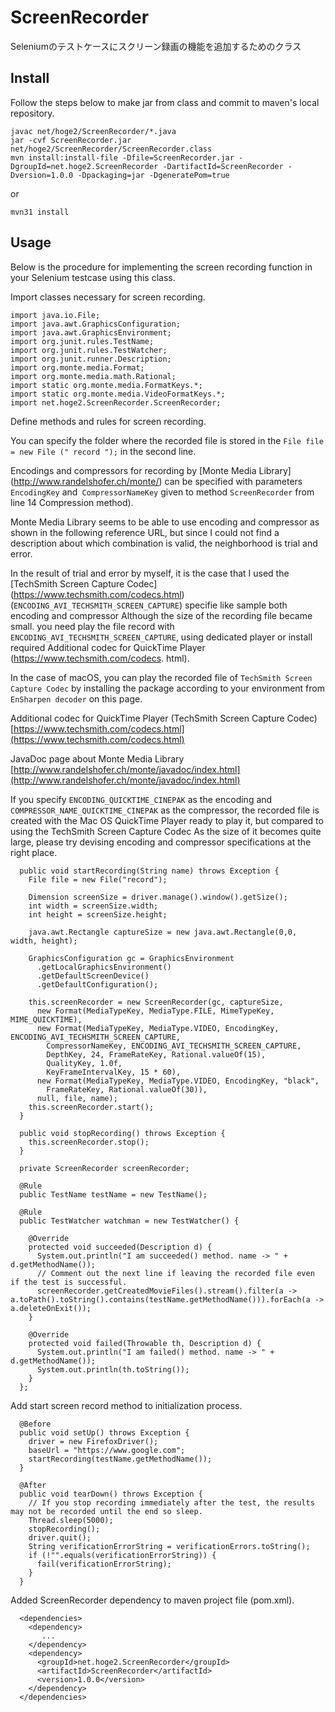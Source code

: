 # ScreenRecorder
Seleniumのテストケースにスクリーン録画の機能を追加するためのクラス

## Install

Follow the steps below to make jar from class and commit to maven's local repository.

```
javac net/hoge2/ScreenRecorder/*.java
jar -cvf ScreenRecorder.jar net/hoge2/ScreenRecorder/ScreenRecorder.class
mvn install:install-file -Dfile=ScreenRecorder.jar -DgroupId=net.hoge2.ScreenRecorder -DartifactId=ScreenRecorder -Dversion=1.0.0 -Dpackaging=jar -DgeneratePom=true
```

or

```
mvn31 install
```

## Usage

Below is the procedure for implementing the screen recording function in your Selenium testcase using this class.

Import classes necessary for screen recording.

```
import java.io.File;
import java.awt.GraphicsConfiguration;
import java.awt.GraphicsEnvironment;
import org.junit.rules.TestName;
import org.junit.rules.TestWatcher;
import org.junit.runner.Description;
import org.monte.media.Format;
import org.monte.media.math.Rational;
import static org.monte.media.FormatKeys.*;
import static org.monte.media.VideoFormatKeys.*;
import net.hoge2.ScreenRecorder.ScreenRecorder;
```

Define methods and rules for screen recording.

You can specify the folder where the recorded file is stored in the `File file = new File (" record ");` in the second line.

Encodings and compressors for recording by [Monte Media Library] (http://www.randelshofer.ch/monte/) can be specified with parameters `EncodingKey` and` CompressorNameKey` given to method `ScreenRecorder` from line 14 Compression method).

Monte Media Library seems to be able to use encoding and compressor as shown in the following reference URL, but since I could not find a description about which combination is valid, the neighborhood is trial and error.

In the result of trial and error by myself, it is the case that I used the [TechSmith Screen Capture Codec] (https://www.techsmith.com/codecs.html) (`ENCODING_AVI_TECHSMITH_SCREEN_CAPTURE`) specifie like sample both encoding and compressor Although the size of the recording file became small.
you need play the file record with `ENCODING_AVI_TECHSMITH_SCREEN_CAPTURE`, using dedicated player or install required Additional codec for QuickTime Player (https://www.techsmith.com/codecs. html).

In the case of macOS, you can play the recorded file of `TechSmith Screen Capture Codec` by installing the package according to your environment from` EnSharpen decoder` on this page.

Additional codec for QuickTime Player (TechSmith Screen Capture Codec)
[https://www.techsmith.com/codecs.html](https://www.techsmith.com/codecs.html)

JavaDoc page about Monte Media Library
[http://www.randelshofer.ch/monte/javadoc/index.html](http://www.randelshofer.ch/monte/javadoc/index.html)

If you specify `ENCODING_QUICKTIME_CINEPAK` as the encoding and `COMPRESSOR_NAME_QUICKTIME_CINEPAK` as the compressor, the recorded file is created with the Mac OS QuickTime Player ready to play it, but compared to using the TechSmith Screen Capture Codec As the size of it becomes quite large, please try devising encoding and compressor specifications at the right place.

```
  public void startRecording(String name) throws Exception {
    File file = new File("record");

    Dimension screenSize = driver.manage().window().getSize();
    int width = screenSize.width;
    int height = screenSize.height;

    java.awt.Rectangle captureSize = new java.awt.Rectangle(0,0, width, height);

    GraphicsConfiguration gc = GraphicsEnvironment
      .getLocalGraphicsEnvironment()
      .getDefaultScreenDevice()
      .getDefaultConfiguration();

    this.screenRecorder = new ScreenRecorder(gc, captureSize,
      new Format(MediaTypeKey, MediaType.FILE, MimeTypeKey, MIME_QUICKTIME),
      new Format(MediaTypeKey, MediaType.VIDEO, EncodingKey, ENCODING_AVI_TECHSMITH_SCREEN_CAPTURE,
        CompressorNameKey, ENCODING_AVI_TECHSMITH_SCREEN_CAPTURE,
        DepthKey, 24, FrameRateKey, Rational.valueOf(15),
        QualityKey, 1.0f,
        KeyFrameIntervalKey, 15 * 60),
      new Format(MediaTypeKey, MediaType.VIDEO, EncodingKey, "black",
        FrameRateKey, Rational.valueOf(30)),
      null, file, name);
    this.screenRecorder.start();
  }

  public void stopRecording() throws Exception {
    this.screenRecorder.stop();
  }

  private ScreenRecorder screenRecorder;

  @Rule
  public TestName testName = new TestName();

  @Rule
  public TestWatcher watchman = new TestWatcher() {

    @Override
    protected void succeeded(Description d) {
      System.out.println("I am succeeded() method. name -> " + d.getMethodName());
      // Comment out the next line if leaving the recorded file even if the test is successful.
      screenRecorder.getCreatedMovieFiles().stream().filter(a -> a.toPath().toString().contains(testName.getMethodName())).forEach(a -> a.deleteOnExit());
    }

    @Override
    protected void failed(Throwable th, Description d) {
      System.out.println("I am failed() method. name -> " + d.getMethodName());
      System.out.println(th.toString());
    }
  };
```

Add start screen record method to initialization process.

```
  @Before
  public void setUp() throws Exception {
    driver = new FirefoxDriver();
    baseUrl = "https://www.google.com";
    startRecording(testName.getMethodName());
  }
```

```
  @After
  public void tearDown() throws Exception {
    // If you stop recording immediately after the test, the results may not be recorded until the end so sleep.
    Thread.sleep(5000);
    stopRecording();
    driver.quit();
    String verificationErrorString = verificationErrors.toString();
    if (!"".equals(verificationErrorString)) {
      fail(verificationErrorString);
    }
  }
```

Added ScreenRecorder dependency to maven project file (pom.xml).

```
  <dependencies>
    <dependency>
       ...
    </dependency>
    <dependency>
      <groupId>net.hoge2.ScreenRecorder</groupId>
      <artifactId>ScreenRecorder</artifactId>
      <version>1.0.0</version>
    </dependency>
  </dependencies>
```

